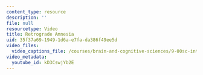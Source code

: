 ```yaml
---
content_type: resource
description: ''
file: null
resourcetype: Video
title: Retrograde Amnesia
uid: 35f37a69-1949-1d6a-e7fa-da386f49ee5d
video_files:
  video_captions_file: /courses/brain-and-cognitive-sciences/9-00sc-introduction-to-psychology-fall-2011/memory-ii/retrograde-amnesia/kD3CswjYb2E.vtt
video_metadata:
  youtube_id: kD3CswjYb2E
---
```

